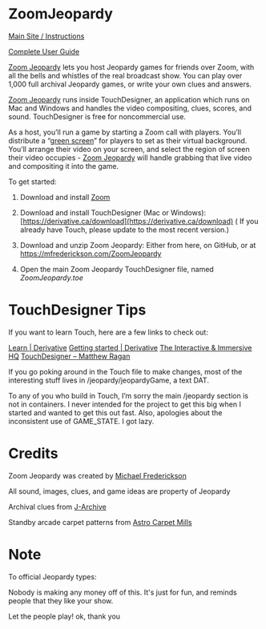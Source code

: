 # ZoomJeopardy

[ Main Site / Instructions ](https://www.mfrederickson.com/ZoomJeopardy)

[ Complete User Guide ](https://www.mfrederickson.com/ZoomJeopardy/userguide)

[Zoom Jeopardy](https://mfrederickson.com/ZoomJeopardy) lets you host Jeopardy games for friends over Zoom, with all the bells and whistles of the real broadcast show. You can play over 1,000 full archival Jeopardy games, or write your own clues and answers.


[Zoom Jeopardy](https://mfrederickson.com/ZoomJeopardy) runs inside TouchDesigner, an application which runs on Mac and Windows and handles the video compositing, clues, scores, and sound. TouchDesigner is free for noncommercial use.


As a host, you’ll run a game by starting a Zoom call with players. You’ll distribute a “[green screen](https://tinyurl.com/zoombg123)” for players to set as their virtual background. You’ll arrange their video on your screen, and select the region of screen their video occupies - [Zoom Jeopardy](https://mfrederickson.com/ZoomJeopardy) will handle grabbing that live video and compositing it into the game.

To get started:

1. Download and install [Zoom](https://www.zoom.com)

2. Download and install TouchDesigner (Mac or Windows):
[https://derivative.ca/download](https://derivative.ca/download) 
( If you already have Touch, please update to the most recent version.)

3. Download and unzip Zoom Jeopardy: Either from here, on GitHub, or at https://mfrederickson.com/ZoomJeopardy

4. Open the main Zoom Jeopardy TouchDesigner file, named _ZoomJeopardy.toe_
 
# TouchDesigner Tips
If you want to learn Touch, here are a few links to check out:

[Learn | Derivative](https://derivative.ca/learn)
[Getting started | Derivative](https://derivative.ca/UserGuide/Getting_started)
[The Interactive & Immersive HQ](https://www.youtube.com/channel/UC-9DT8kpvykuBEQ2iVatWbA)
[TouchDesigner – Matthew Ragan](https://matthewragan.com/teaching-resources/touchdesigner/)

If you go poking around in the Touch file to make changes, most of the interesting stuff lives in /jeopardy/jeopardyGame, a text DAT.

To any of you who build in Touch, I’m sorry the main /jeopardy section is not in containers. I never intended for the project to get this big when I started and wanted to get this out fast. Also, apologies about the inconsistent use of GAME_STATE. I got lazy.

# Credits

Zoom Jeopardy was created by [Michael Frederickson](https://www.twitter.com/mfrederickson)

All sound, images, clues, and game ideas are property of Jeopardy

Archival clues from [J-Archive](https://j-archive.com/)

Standby arcade carpet patterns from [Astro Carpet Mills](https://www.astrocarpetmills.com/)

# Note

To official Jeopardy types:

Nobody is making any money off of this. It's just for fun, and reminds people that they like your show.

Let the people play! ok, thank you
